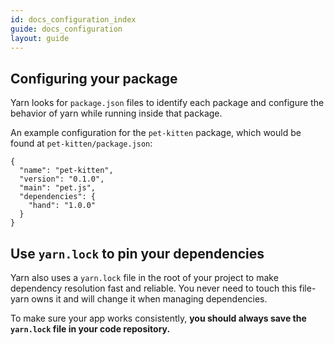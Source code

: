 ```yaml
---
id: docs_configuration_index
guide: docs_configuration
layout: guide
---
```


## Configuring your package <a class="toc" id="toc-configuring-your-package" href="#toc-configuring-your-package"></a>

Yarn looks for `package.json` files to identify each package and configure the behavior of yarn while running inside that package.

An example configuration for the `pet-kitten` package, which would be found at `pet-kitten/package.json`:

```
{
  "name": "pet-kitten",
  "version": "0.1.0",
  "main": "pet.js",
  "dependencies": {
    "hand": "1.0.0"
  }
}
```

## Use `yarn.lock` to pin your dependencies <a class="toc" id="toc-use-yarn-lock-to-pin-your-dependencies" href="#toc-use-yarn-lock-to-pin-your-dependencies"></a>

Yarn also uses a `yarn.lock` file in the root of your project to make dependency resolution fast and reliable. You never need to touch this file- yarn owns it and will change it when managing dependencies.

To make sure your app works consistently, **you should always save the `yarn.lock` file in your code repository.**
